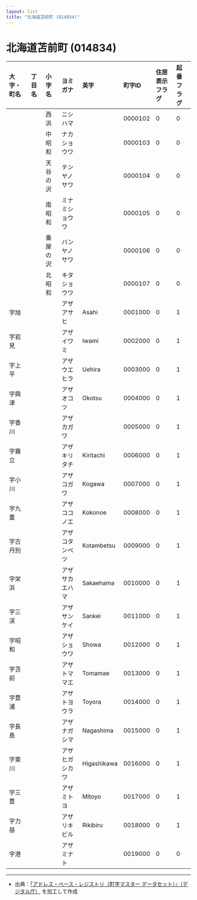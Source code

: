 ```yaml
---
layout: list
title: "北海道苫前町 (014834)"
---
```


# 北海道苫前町 (014834)

| 大字・町名 | 丁目名 | 小字名 | ヨミガナ | 英字 | 町字ID | 住居表示フラグ | 起番フラグ |
|:---|:---|:---|:---|:---|:---|:---|:---|
|  |  | 西浜 |   ニシハマ |  | 0000102 | 0 | 0 |
|  |  | 中昭和 |   ナカショウワ |  | 0000103 | 0 | 0 |
|  |  | 天谷の沢 |   テンヤノサワ |  | 0000104 | 0 | 0 |
|  |  | 南昭和 |   ミナミショウワ |  | 0000105 | 0 | 0 |
|  |  | 番屋の沢 |   バンヤノサワ |  | 0000106 | 0 | 0 |
|  |  | 北昭和 |   キタショウワ |  | 0000107 | 0 | 0 |
| 字旭 |  |  | アザアサヒ   | Asahi | 0001000 | 0 | 1 |
| 字岩見 |  |  | アザイワミ   | Iwami | 0002000 | 0 | 1 |
| 字上平 |  |  | アザウエヒラ   | Uehira | 0003000 | 0 | 1 |
| 字興津 |  |  | アザオコツ   | Okotsu | 0004000 | 0 | 1 |
| 字香川 |  |  | アザカガワ   |  | 0005000 | 0 | 1 |
| 字霧立 |  |  | アザキリタチ   | Kiritachi | 0006000 | 0 | 1 |
| 字小川 |  |  | アザコガワ   | Kogawa | 0007000 | 0 | 1 |
| 字九重 |  |  | アザココノエ   | Kokonoe | 0008000 | 0 | 1 |
| 字古丹別 |  |  | アザコタンベツ   | Kotambetsu | 0009000 | 0 | 1 |
| 字栄浜 |  |  | アザサカエハマ   | Sakaehama | 0010000 | 0 | 1 |
| 字三渓 |  |  | アザサンケイ   | Sankei | 0011000 | 0 | 1 |
| 字昭和 |  |  | アザショウワ   | Showa | 0012000 | 0 | 1 |
| 字苫前 |  |  | アザトママエ   | Tomamae | 0013000 | 0 | 1 |
| 字豊浦 |  |  | アザトヨウラ   | Toyora | 0014000 | 0 | 1 |
| 字長島 |  |  | アザナガシマ   | Nagashima | 0015000 | 0 | 1 |
| 字東川 |  |  | アザヒガシカワ   | Higashikawa | 0016000 | 0 | 1 |
| 字三豊 |  |  | アザミトヨ   | Mitoyo | 0017000 | 0 | 1 |
| 字力昼 |  |  | アザリキビル   | Rikibiru | 0018000 | 0 | 1 |
| 字港 |  |  | アザミナト   |  | 0019000 | 0 | 0 |

---

- 出典：[「アドレス・ベース・レジストリ（町字マスター データセット）』（デジタル庁）](https://www.digital.go.jp/policies/base_registry_address/) を加工して作成